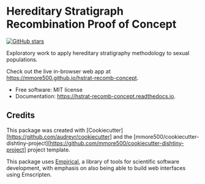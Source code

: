 
# Hereditary Stratigraph Recombination Proof of Concept

[![GitHub stars](https://img.shields.io/github/stars/mmore500/hstrat-recomb-concept.svg?style=flat-square&logo=github&label=Stars&logoColor=white)](https://github.com/mmore500/hstrat-recomb-concept)

Exploratory work to apply hereditary stratigraphy methodology to sexual populations.

Check out the live in-browser web app at <https://mmore500.github.io/hstrat-recomb-concept>.


-   Free software: MIT license
-   Documentation: <https://hstrat-recomb-concept.readthedocs.io>.

## Credits

This package was created with [Cookiecutter][https://github.com/audreyr/cookiecutter] and the [mmore500/cookiecutter-dishtiny-project][https://github.com/mmore500/cookiecutter-dishtiny-project] project template.

This package uses [Empirical](https://github.com/devosoft/Empirical#readme), a library of tools for scientific software development, with emphasis on also being able to build web interfaces using Emscripten.
